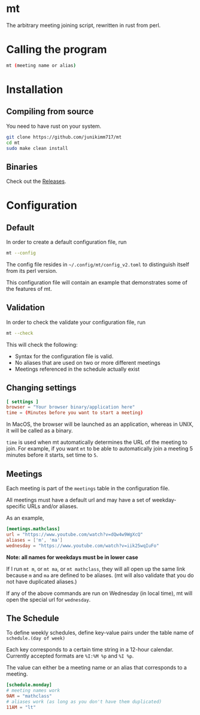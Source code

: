 # mt

The arbitrary meeting joining script, rewritten in rust from perl.

# Calling the program

```sh
mt (meeting name or alias)
```

# Installation

## Compiling from source

You need to have rust on your system.

```sh
git clone https://github.com/junikimm717/mt
cd mt
sudo make clean install
```

## Binaries

Check out the [Releases](https://github.com/junikimm717/mt/releases).

# Configuration

## Default 

In order to create a default configuration file, run

```sh
mt --config
```

The config file resides in `~/.config/mt/config_v2.toml` to distinguish itself
from its perl version.

This configuration file will contain an example that demonstrates some of the
features of mt.

## Validation

In order to check the validate your configuration file, run
```sh
mt --check
```

This will check the following:

- Syntax for the configuration file is valid.
- No aliases that are used on two or more different meetings
- Meetings referenced in the schedule actually exist

## Changing settings

```toml
[ settings ]
browser = "Your browser binary/application here"
time = (Minutes before you want to start a meeting)
```

In MacOS, the browser will be launched as an application, whereas in UNIX, it
will be called as a binary.

`time` is used when mt automatically determines the URL of the meeting to
join. For example, if you want `mt` to be able to automatically join a meeting 5
minutes before it starts, set time to `5`.

## Meetings

Each meeting is part of the `meetings` table in the configuration file.

All meetings must have a default url and may have a set of weekday-specific URLs
and/or aliases.

As an example,

```toml
[meetings.mathclass]
url = "https://www.youtube.com/watch?v=dQw4w9WgXcQ"
aliases = ['m', 'ma']
wednesday = "https://www.youtube.com/watch?v=iik25wqIuFo"
```

**Note: all names for weekdays must be in lower case**

If I run `mt m`, or `mt ma`, or `mt mathclass`, they will all open up the same
link because `m` and `ma` are defined to be aliases. (mt will also validate that
you do not have duplicated aliases.)

If any of the above commands are run on Wednesday (in local time), mt will open the
special url for `wednesday`. 

## The Schedule

To define weekly schedules, define key-value pairs under the table name of
`schedule.(day of week)`

Each key corresponds to a certain time string in a 12-hour calendar. Currently
accepted formats are `%I:%M %p` and `%I %p`.

The value can either be a meeting name or an alias that corresponds to a
meeting.

```toml
[schedule.monday]
# meeting names work
9AM = "mathclass"
# aliases work (as long as you don't have them duplicated)
11AM = "lt"

```
